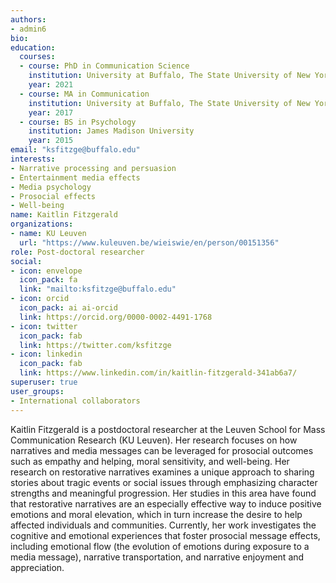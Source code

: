 ```yaml
---
authors:
- admin6
bio: 
education:
  courses:
  - course: PhD in Communication Science
    institution: University at Buffalo, The State University of New York
    year: 2021
  - course: MA in Communication
    institution: University at Buffalo, The State University of New York
    year: 2017
  - course: BS in Psychology
    institution: James Madison University
    year: 2015
email: "ksfitzge@buffalo.edu"
interests:
- Narrative processing and persuasion
- Entertainment media effects
- Media psychology
- Prosocial effects
- Well-being 
name: Kaitlin Fitzgerald
organizations:
- name: KU Leuven
  url: "https://www.kuleuven.be/wieiswie/en/person/00151356"
role: Post-doctoral researcher
social:
- icon: envelope
  icon_pack: fa
  link: "mailto:ksfitzge@buffalo.edu"
- icon: orcid
  icon_pack: ai ai-orcid
  link: https://orcid.org/0000-0002-4491-1768
- icon: twitter
  icon_pack: fab
  link: https://twitter.com/ksfitzge
- icon: linkedin
  icon_pack: fab
  link: https://www.linkedin.com/in/kaitlin-fitzgerald-341ab6a7/
superuser: true
user_groups:
- International collaborators
---
```


Kaitlin Fitzgerald is a postdoctoral researcher at the Leuven School for Mass Communication Research (KU Leuven). Her research focuses on how narratives and media messages can be leveraged for prosocial outcomes such as empathy and helping, moral sensitivity, and well-being. Her research on restorative narratives examines a unique approach to sharing stories about tragic events or social issues through emphasizing character strengths and meaningful progression. Her studies in this area have found that restorative narratives are an especially effective way to induce positive emotions and moral elevation, which in turn increase the desire to help affected individuals and communities. Currently, her work investigates the cognitive and emotional experiences that foster prosocial message effects, including emotional flow (the evolution of emotions during exposure to a media message), narrative transportation, and narrative enjoyment and appreciation.